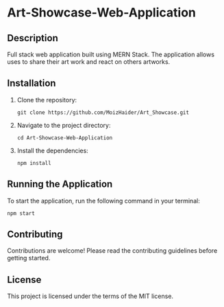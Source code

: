 # Art-Showcase-Web-Application

## Description
Full stack web application built using MERN Stack. The application allows uses to share their art work and react on others artworks. 

## Installation

1. Clone the repository:
    ```
    git clone https://github.com/MoizHaider/Art_Showcase.git
    ```
2. Navigate to the project directory:
    ```
    cd Art-Showcase-Web-Application
    ```
3. Install the dependencies:
    ```
    npm install
    ```
## Running the Application

To start the application, run the following command in your terminal:
```
npm start
```
## Contributing
Contributions are welcome! Please read the contributing guidelines before getting started.

## License
This project is licensed under the terms of the MIT license. 

